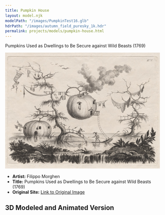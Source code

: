 ```yaml
---
title: Pumpkin House
layout: model.njk
modelPath: "/images/PumpkinTest16.glb"
hdrPath: "/images/autumn_field_puresky_1k.hdr"
permalink: projects/models/pumpkin-house.html
---
```


Pumpkins Used as Dwellings to Be Secure against Wild Beasts (1769)

![Pumpkin Boat Concept Art](/images/pumpkin-house.jpg)

- **Artist:** Filippo Morghen
- **Title:** Pumpkins Used as Dwellings to Be Secure against Wild Beasts (1769)
- **Original Site:** [Link to Original Image](https://artvee.com/dl/pumpkins-used-as-dwellings-to-be-secure-against-wild-beasts/)

## 3D Modeled and Animated Version

<div id="threejs-container">
  <canvas id="modelCanvas" style="width: 100%; height: 100%;"></canvas>
</div>

<script type="module">
  import { initModel } from '/js/threejs-model.js';

  const modelPath = "{{ modelPath }}";
  const hdrPath = "{{ hdrPath }}";

  initModel(modelPath, hdrPath);
</script>

